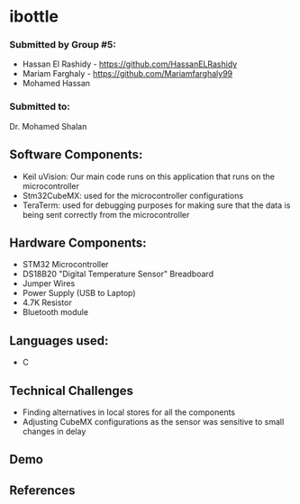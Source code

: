 # ibottle

### Submitted by Group #5:
* Hassan El Rashidy - https://github.com/HassanELRashidy
* Mariam Farghaly - https://github.com/Mariamfarghaly99
* Mohamed Hassan

### Submitted to:
Dr. Mohamed Shalan

## Software Components:

* Keil uVision: Our main code runs on this application that runs on the microcontroller
* Stm32CubeMX: used for the microcontroller configurations 
* TeraTerm: used for debugging purposes for making sure that the data is being sent correctly from the microcontroller

## Hardware Components:

* STM32 Microcontroller
* DS18B20 "Digital Temperature Sensor" Breadboard
* Jumper Wires
* Power Supply (USB to Laptop)
* 4.7K Resistor
* Bluetooth module

## Languages used:
* C 

## Technical Challenges

* Finding alternatives in local stores for all the components 
* Adjusting CubeMX configurations as the sensor was sensitive to small changes in delay

## Demo


## References
